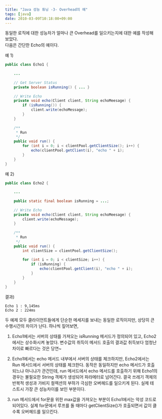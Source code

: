 ```yaml
---
title: "Java 성능 튜닝 -3- Overhead의 예"
tags: [java]
date: 2010-03-09T10:18:00+09:00
---
```


동일한 로직에 대한 성능차가 얼마나 큰 Overhead를 일으키는지에 대한 예를 작성해 보았다.  
다음은 간단한 Echo의 예이다.  
  
예 1)
```java
public class Echo1 {
 
    ...
 
    // Get Server Status
    private boolean isRunning() { ... }
 
    // Write Echo
    private void echo(Client client, String echoMeesage) {
        if (isRunning()) {
            client.write(echoMessage);
        }
    }
 
    /**
     * Run
     */
    public void run() {
        for (int i = 0; i < clientPool.getClientSize(); i++) {
            echo(clientPool.getClient(i), "echo " + i);
        }
    }
}
```
  
예 2)  
```java
public class Echo2 {
 
    ...
 
    public static final boolean isRunning = ...;
 
    // Write Echo
    private void echo(Client client, String echoMeesage) {
        client.write(echoMessage);
    }
 
    /**
     * Run
     */
    public void run() {
        int clientSize = clientPool.getClientSize();
 
        for (int i = 0; i < clientSize; i++) {
            if (isRunning) {           
                echo(clientPool.getClient(i), "echo " + i);
            }
        }
    }
}
```
  
결과)  
```
Echo 1 : 9,145ms  
Echo 2 : 224ms  
```
  
두 예제 모두 클라이언트들에게 단순한 메세지를 보내는 동일한 로직이지만, 상당히 큰 수행시간의 차이가 난다. 하나씩 짚어보면,  
  
1. Echo1에서는 서버의 상태를 가져오는 isRunning 메서드가 정의되어 있고, Echo2에서는 상수화시켜 놓았다. 변수값의 취득이 메서드 호출의 결과값 취득보다 엄청난 차이로 빠르다는 것은 당연~  
  
2. Echo1에서는 echo 메서드 내부에서 서버의 상태를 체크하지만, Echo2에서는 Run 메서드에서 서버의 상태를 체크한다. 동작은 동일하지만 echo 메서드가 호출되느냐 아니냐가 관건인데, run 메서드에서 echo 메서드를 호출하기 위해 Echo1의 경우는 불필요한 String 객체가 생성되어 파라메터로 넘어간다. 결국 쓰레기 객체의 반복적 생성과 가비지 컬렉션의 부하가 극심한 오버헤드를 일으키게 된다. 실제 테스트시 가장 큰 성능차이를 보인 부분이다.  
  
3. run 메서드에서 for문을 위한 max값을 가져오는 부분이 Echo1에서는 악성 코드로 되어있다. 실제 for문에서 루프를 돌 때마다 getClientSize()가 호출되면서 값이 클수록 오버헤드를 일으킨다.
